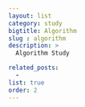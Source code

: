 ```yaml
---
layout: list
category: study
bigtitle: Algorithm
slug : algorithm
description: >
  Algorithm Study

related_posts:
  -
list: true
order: 2
---
```


